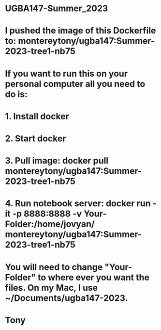 #
#                        UGBA147-Summer_2023
#
#
# I pushed the image of this Dockerfile to:  montereytony/ugba147:Summer-2023-tree1-nb75
#
# If you want to run this on your personal computer all you need to do is:
# 1. Install docker
# 2. Start docker
# 3. Pull image:  docker pull montereytony/ugba147:Summer-2023-tree1-nb75
# 4. Run notebook server: docker run -it -p 8888:8888  -v Your-Folder:/home/jovyan/     montereytony/ugba147:Summer-2023-tree1-nb75
#
#  You will need to change "Your-Folder" to where ever you want the files. On my Mac, I use ~/Documents/ugba147-2023.
#
#  Tony
